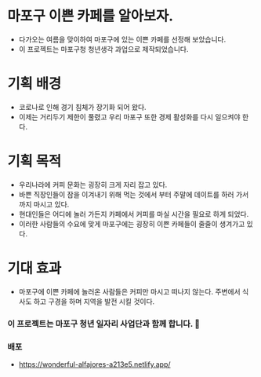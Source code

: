 # 마포구 이쁜 카페를 알아보자.

- 다가오는 여름을 맞이하여 마포구에 있는 이쁜 카페를 선정해 보았습니다.
- 이 프로젝트는 마포구청 청년생각 과업으로 제작되었습니다.

# 기획 배경

- 코로나로 인해 경기 침체가 장기화 되어 왔다.
- 이제는 거리두기 제한이 풀렸고 우리 마포구 또한 경제 활성화를 다시 일으켜야 한다.

# 기획 목적

- 우리나라에 커피 문화는 굉장히 크게 자리 잡고 있다.
- 바쁜 직장인들이 잠을 이겨내기 위해 먹는 것에서 부터 주말에 데이트를 하러 가서 까지 마시고 있다.
- 현대인들은 어디에 놀러 가든지 카페에서 커피를 마실 시간을 필요로 하게 되었다.
- 이러한 사람들의 수요에 맞게 마포구에는 굉장히 이쁜 카페들이 줄줄이 생겨가고 있다.

# 기대 효과

- 마포구에 이쁜 카페에 놀러온 사람들은 커피만 마시고 떠나지 않는다. 주변에서 식사도 하고 구경을 하며 지역을 발전 시킬 것이다.

### 이 프로젝트는 마포구 청년 일자리 사업단과 함께 합니다. 📮

### 배포

- https://wonderful-alfajores-a213e5.netlify.app/
